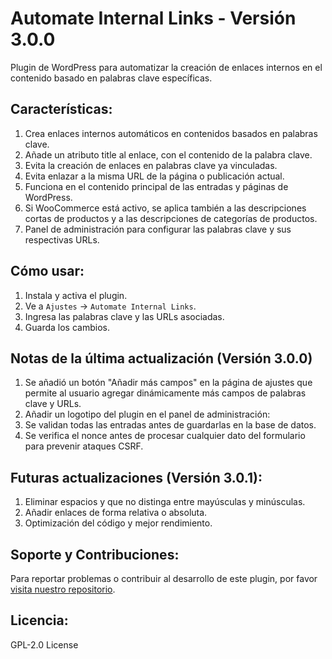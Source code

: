 # Automate Internal Links - Versión 3.0.0

Plugin de WordPress para automatizar la creación de enlaces internos en el contenido basado en palabras clave específicas.

## Características:

1. Crea enlaces internos automáticos en contenidos basados en palabras clave.
2. Añade un atributo title al enlace, con el contenido de la palabra clave.
3. Evita la creación de enlaces en palabras clave ya vinculadas.
4. Evita enlazar a la misma URL de la página o publicación actual.
5. Funciona en el contenido principal de las entradas y páginas de WordPress.
6. Si WooCommerce está activo, se aplica también a las descripciones cortas de productos y a las descripciones de categorías de productos.
7. Panel de administración para configurar las palabras clave y sus respectivas URLs.

## Cómo usar:

1. Instala y activa el plugin.
2. Ve a `Ajustes` -> `Automate Internal Links`.
3. Ingresa las palabras clave y las URLs asociadas.
4. Guarda los cambios.

## Notas de la última actualización (Versión 3.0.0)
1. Se añadió un botón "Añadir más campos" en la página de ajustes que permite al usuario agregar dinámicamente más campos de palabras clave y URLs.
2. Añadir un logotipo del plugin en el panel de administración:
3. Se validan todas las entradas antes de guardarlas en la base de datos.
4. Se verifica el nonce antes de procesar cualquier dato del formulario para prevenir ataques CSRF.

## Futuras actualizaciones (Versión 3.0.1):

1. Eliminar espacios y que no distinga entre mayúsculas y minúsculas.
2. Añadir enlaces de forma relativa o absoluta.
3. Optimización del código y mejor rendimiento.

## Soporte y Contribuciones:

Para reportar problemas o contribuir al desarrollo de este plugin, por favor [visita nuestro repositorio](#).

## Licencia:

GPL-2.0 License



